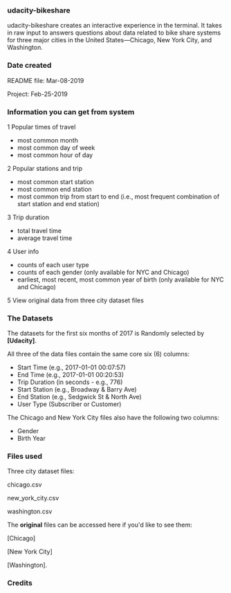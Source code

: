 ### udacity-bikeshare
udacity-bikeshare creates an interactive experience in the terminal. It takes in raw input to answers questions about data related to bike share systems for three major cities in the United States—Chicago, New York City, and Washington.


### Date created
README file: Mar-08-2019

Project: Feb-25-2019


### Information you can get from system

1 Popular times of travel
* most common month
* most common day of week
* most common hour of day

2 Popular stations and trip
* most common start station
* most common end station
* most common trip from start to end (i.e., most frequent combination of start station and end station)

3 Trip duration
* total travel time
* average travel time

4 User info
* counts of each user type
* counts of each gender (only available for NYC and Chicago)
* earliest, most recent, most common year of birth (only available for NYC and Chicago)

5 View original data from  three city dataset files


### The Datasets

The datasets for the first six months of 2017 is Randomly selected by **[Udacity]**.

All three of the data files contain the same core six (6) columns:

- Start Time (e.g., 2017-01-01 00:07:57)
- End Time (e.g., 2017-01-01 00:20:53)
- Trip Duration (in seconds - e.g., 776)
- Start Station (e.g., Broadway & Barry Ave)
- End Station (e.g., Sedgwick St & North Ave)
- User Type (Subscriber or Customer)

The Chicago and New York City files also have the following two columns:

- Gender
- Birth Year

### Files used

Three city dataset files:

chicago.csv

new_york_city.csv

washington.csv


The **original** files can be accessed here if you'd like to see them:

[Chicago]

[New York City]

[Washington].

### Credits
